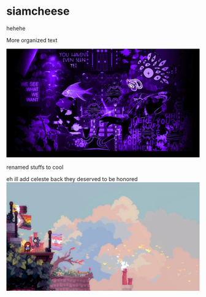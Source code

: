 # siamcheese
hehehe


More organized text

![AAAAAAAAAAAAAAAAAAA](assets/cool.jpeg)

renamed stuffs to cool

eh ill add celeste back they deserved to be honored
![:3](assets/celeste.jpg)
